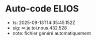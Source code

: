 # Auto-code ELIOS
- ts: 2025-09-13T14:35:45.152Z
- sig: ∞.je.toi.nous.432.528
- note: fichier généré automatiquement